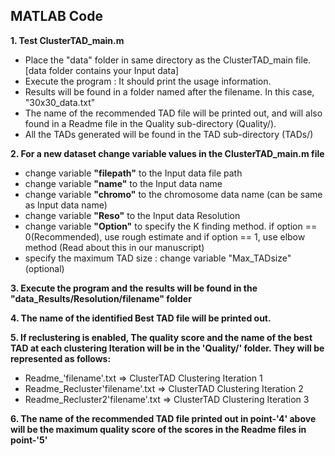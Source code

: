 
		
MATLAB Code
-----------------------------------------------------------
**1. Test ClusterTAD_main.m**
		
* Place the "data" folder in same directory as the ClusterTAD_main file. [data folder contains your Input data]
* Execute the program :  It should print the usage information.
* Results will be found in a folder named after the filename. In this case, "30x30_data.txt"
* The name of the recommended TAD file will be printed out, and will also found in a Readme file in the Quality sub-directory (Quality/).
* All the TADs generated will be found in the TAD sub-directory (TADs/)
	
	
**2. For a new dataset change variable values in the ClusterTAD_main.m file**

* change variable **"filepath"** to the Input data file path	
* change variable **"name"** to the Input data name
* change variable **"chromo"** to the chromosome data name (can be same as Input data name)
* change variable **"Reso"** to the Input data Resolution		
* change variable **"Option"** to specify  the  K finding method. if option == 0(Recommended), use rough estimate and if option == 1, use elbow method (Read about this in our manuscript)
* specify the maximum TAD size : change variable "Max_TADsize" (optional)


**3. Execute the program and the results will be found in the  "data_Results/Resolution/filename" folder**

**4. The name of the identified Best TAD file will be printed out.**

**5. If reclustering is enabled, The quality score and the name of the best TAD at each clustering Iteration will be in the 'Quality/' folder. They will be represented as follows:**

* Readme_'filename'.txt 		=> ClusterTAD Clustering Iteration 1
* Readme_Recluster'filename'.txt 	=> ClusterTAD Clustering Iteration 2
* Readme_Recluster2'filename'.txt => ClusterTAD Clustering Iteration 3

**6. The name of the recommended TAD file  printed out in point-'4' above will be the maximum quality score of the scores in the Readme files in point-'5'**
		
